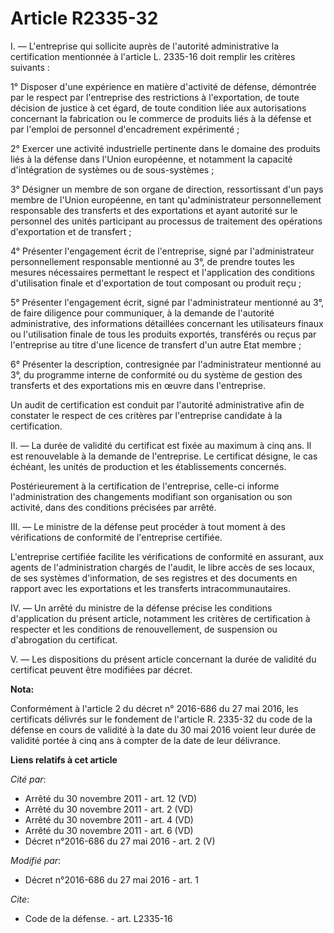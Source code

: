# Article R2335-32

I. ― L'entreprise qui sollicite auprès de l'autorité administrative la certification mentionnée à l'article L. 2335-16 doit
remplir les critères suivants : 

1° Disposer d'une expérience en matière d'activité de défense, démontrée par le respect par l'entreprise des restrictions à
l'exportation, de toute décision de justice à cet égard, de toute condition liée aux autorisations concernant la fabrication
ou le commerce de produits liés à la défense et par l'emploi de personnel d'encadrement expérimenté ; 

2° Exercer une activité industrielle pertinente dans le domaine des produits liés à la défense dans l'Union européenne, et
notamment la capacité d'intégration de systèmes ou de sous-systèmes ; 

3° Désigner un membre de son organe de direction, ressortissant d'un pays membre de l'Union européenne, en tant
qu'administrateur personnellement responsable des transferts et des exportations et ayant autorité sur le personnel des
unités participant au processus de traitement des opérations d'exportation et de transfert ; 

4° Présenter l'engagement écrit de l'entreprise, signé par l'administrateur personnellement responsable mentionné au 3°, de
prendre toutes les mesures nécessaires permettant le respect et l'application des conditions d'utilisation finale et
d'exportation de tout composant ou produit reçu ; 

5° Présenter l'engagement écrit, signé par l'administrateur mentionné au 3°, de faire diligence pour communiquer, à la
demande de l'autorité administrative, des informations détaillées concernant les utilisateurs finaux ou l'utilisation finale
de tous les produits exportés, transférés ou reçus par l'entreprise au titre d'une licence de transfert d'un autre Etat
membre ; 

6° Présenter la description, contresignée par l'administrateur mentionné au 3°, du programme interne de conformité ou du
système de gestion des transferts et des exportations mis en œuvre dans l'entreprise. 

Un audit de certification est conduit par l'autorité administrative afin de constater le respect de ces critères par
l'entreprise candidate à la certification. 

II. ― La durée de validité du certificat est fixée au maximum à cinq ans. Il est renouvelable à la demande de l'entreprise.
Le certificat désigne, le cas échéant, les unités de production et les établissements concernés. 

Postérieurement à la certification de l'entreprise, celle-ci informe l'administration des changements modifiant son
organisation ou son activité, dans des conditions précisées par arrêté. 

III. ― Le ministre de la défense peut procéder à tout moment à des vérifications de conformité de l'entreprise certifiée. 

L'entreprise certifiée facilite les vérifications de conformité en assurant, aux agents de l'administration chargés de
l'audit, le libre accès de ses locaux, de ses systèmes d'information, de ses registres et des documents en rapport avec les
exportations et les transferts intracommunautaires. 

IV. ― Un arrêté du ministre de la défense précise les conditions d'application du présent article, notamment les critères de
certification à respecter et les conditions de renouvellement, de suspension ou d'abrogation du certificat. 

V. ― Les dispositions du présent article concernant la durée de validité du certificat peuvent être modifiées par décret.

**Nota:**

Conformément à l'article 2 du décret n° 2016-686 du 27 mai 2016, les certificats délivrés sur le fondement de l'article R.
2335-32 du code de la défense en cours de validité à la date du 30 mai 2016 voient leur durée de validité portée à cinq ans à
compter de la date de leur délivrance.

**Liens relatifs à cet article**

_Cité par_:

  - Arrêté du 30 novembre 2011 - art. 12 (VD)
  - Arrêté du 30 novembre 2011 - art. 2 (VD)
  - Arrêté du 30 novembre 2011 - art. 4 (VD)
  - Arrêté du 30 novembre 2011 - art. 6 (VD)
  - Décret n°2016-686 du 27 mai 2016 - art. 2 (V)

_Modifié par_:

  - Décret n°2016-686 du 27 mai 2016 - art. 1

_Cite_:

  - Code de la défense. - art. L2335-16
